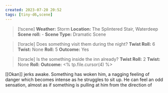 ```yaml
---
created: 2023-07-20 20:52
tags: [tiny-d6,scene]
---
```

> [!scene] 
> **Weather:** Storm
> **Location:** The Splintered Stair, Waterdeep 
> **Scene roll:** -
> **Scene Type:** Dramatic Scene

> [!oracle] Does something visit them during the night?
> **Twist Roll:** 6
> **Twist:** None
> **Roll:** 5
> **Outcome:** Yes

> [!oracle] Is the something inside the inn already?
> **Twist Roll:** 2
> **Twist:** None
> **Roll:** 
> **Outcome:** <% tp.file.cursor(4) %>

[[Okan]] jerks awake. Something has woken him, a nagging feeling of danger which becomes intense as he struggles to sit up. He can feel an odd sensation, almost as if something is pulling at him from the direction of 